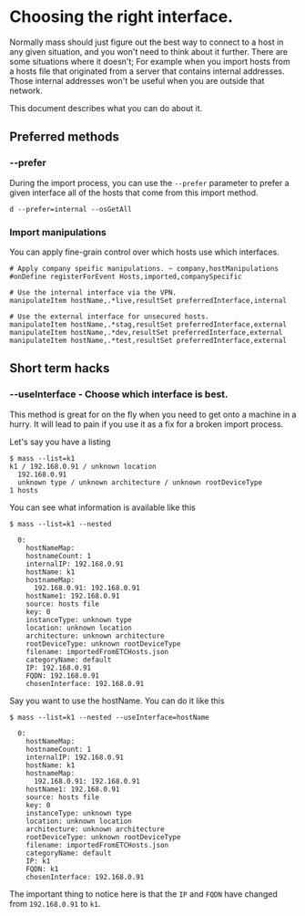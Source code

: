 # Choosing the right interface.

Normally mass should just figure out the best way to connect to a host in any given situation, and you won't need to think about it further. There are some situations where it doesn't; For example when you import hosts from a hosts file that originated from a server that contains internal addresses. Those internal addresses won't be useful when you are outside that network.

This document describes what you can do about it.

## Preferred methods

### --prefer

During the import process, you can use the `--prefer` parameter to prefer a given interface all of the hosts that come from this import method.

```
d --prefer=internal --osGetAll
```

### Import manipulations

You can apply fine-grain control over which hosts use which interfaces.

```
# Apply company speific manipulations. ~ company,hostManipulations
#onDefine registerForEvent Hosts,imported,companySpecific

# Use the internal interface via the VPN.
manipulateItem hostName,.*live,resultSet preferredInterface,internal

# Use the external interface for unsecured hosts.
manipulateItem hostName,.*stag,resultSet preferredInterface,external
manipulateItem hostName,.*dev,resultSet preferredInterface,external
manipulateItem hostName,.*test,resultSet preferredInterface,external
```

## Short term hacks

### --useInterface - Choose which interface is best.

This method is great for on the fly when you need to get onto a machine in a hurry. It will lead to pain if you use it as a fix for a broken import process.

Let's say you have a listing

    $ mass --list=k1
    k1 / 192.168.0.91 / unknown location
      192.168.0.91
      unknown type / unknown architecture / unknown rootDeviceType
    1 hosts

You can see what information is available like this

    $ mass --list=k1 --nested

      0:
        hostNameMap:
        hostnameCount: 1
        internalIP: 192.168.0.91
        hostName: k1
        hostnameMap:
          192.168.0.91: 192.168.0.91
        hostName1: 192.168.0.91
        source: hosts file
        key: 0
        instanceType: unknown type
        location: unknown location
        architecture: unknown architecture
        rootDeviceType: unknown rootDeviceType
        filename: importedFromETCHosts.json
        categoryName: default
        IP: 192.168.0.91
        FQDN: 192.168.0.91
        chosenInterface: 192.168.0.91

Say you want to use the hostName. You can do it like this

    $ mass --list=k1 --nested --useInterface=hostName

      0:
        hostNameMap:
        hostnameCount: 1
        internalIP: 192.168.0.91
        hostName: k1
        hostnameMap:
          192.168.0.91: 192.168.0.91
        hostName1: 192.168.0.91
        source: hosts file
        key: 0
        instanceType: unknown type
        location: unknown location
        architecture: unknown architecture
        rootDeviceType: unknown rootDeviceType
        filename: importedFromETCHosts.json
        categoryName: default
        IP: k1
        FQDN: k1
        chosenInterface: 192.168.0.91

The important thing to notice here is that the `IP` and `FQDN` have changed from `192.168.0.91` to `k1`.
